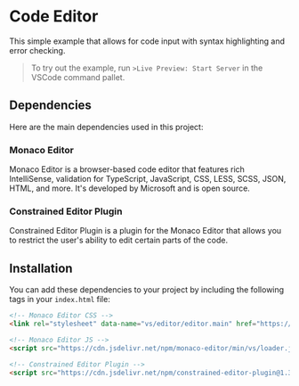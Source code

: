# Code Editor

This simple example that allows for code input with syntax highlighting and error checking.
> To try out the example, run `>Live Preview: Start Server` in the VSCode command pallet.

## Dependencies

Here are the main dependencies used in this project:

### Monaco Editor

Monaco Editor is a browser-based code editor that features rich IntelliSense, validation for TypeScript, JavaScript, CSS, LESS, SCSS, JSON, HTML, and more. It's developed by Microsoft and is open source.

### Constrained Editor Plugin

Constrained Editor Plugin is a plugin for the Monaco Editor that allows you to restrict the user's ability to edit certain parts of the code.

## Installation

You can add these dependencies to your project by including the following tags in your `index.html` file:

```html
<!-- Monaco Editor CSS -->
<link rel="stylesheet" data-name="vs/editor/editor.main" href="https://www.unpkg.com/monaco-editor/min/vs/editor/editor.main.css">

<!-- Monaco Editor JS -->
<script src="https://cdn.jsdelivr.net/npm/monaco-editor/min/vs/loader.js"></script>

<!-- Constrained Editor Plugin -->
<script src="https://cdn.jsdelivr.net/npm/constrained-editor-plugin@1.3.0/dist/constrainedEditorPlugin.min.js"></script>
```